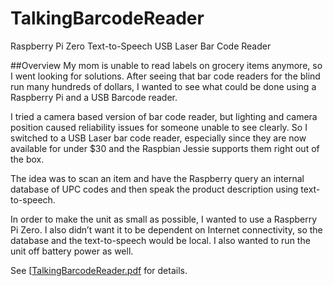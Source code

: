 # TalkingBarcodeReader
Raspberry Pi Zero Text-to-Speech USB Laser Bar Code Reader

##Overview
My mom is unable to read labels on grocery items anymore, so I went looking for solutions. After seeing that bar code readers for the blind run many hundreds of dollars, I wanted to see what could be done using a Raspberry Pi and a USB Barcode reader.  

I tried a camera based version of bar code reader, but lighting and camera position caused reliability issues for someone unable to see clearly. So I switched to a USB Laser bar code reader, especially since they are now available for under $30 and the Raspbian Jessie supports them right out of the box.

The idea was to scan an item and have the Raspberry query an internal database of UPC codes and then speak the product description using text-to-speech.  

In order to make the unit as small as possible, I wanted to use a Raspberry Pi Zero. I also didn’t want it to be dependent on Internet connectivity, so the database and the text-to-speech would be local. I also wanted to run the unit off battery power as well.

See [[TalkingBarcodeReader.pdf](TalkingBarcodeReader.pdf) for details.

